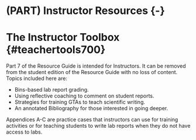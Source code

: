 # (PART) Instructor Resources {-}
# The Instructor Toolbox {#teachertools700}

Part 7 of the Resource Guide is intended for Instructors. It can be removed from the student edition of the Resource Guide with no loss of content. Topics included here are:

* Bins-based lab report grading.
* Using reflective coaching to comment on student reports.
* Strategies for training GTAs to teach scientific writing.
* An annotated Bibliography for those interested in going deeper.

Appendices A-C are practice cases that instructors can use for training activities or for teaching students to write lab reports when they do not have access to labs. 
